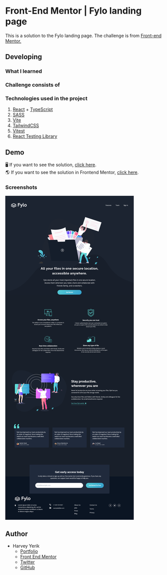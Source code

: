 # Front-End Mentor | Fylo landing page

This is a solution to the Fylo landing page. The challenge is from [Front-end Mentor.](https://www.frontendmentor.io/challenges/fylo-dark-theme-landing-page-5ca5f2d21e82137ec91a50fd)

## Developing

### What I learned

### Challenge consists of

### Technologies used in the project

1. [React](https://es.reactjs.org/) + [TypeScript](https://www.typescriptlang.org/)
1. [SASS](https://styled-components.com/)
1. [Vite](https://vitejs.dev/)
1. [TailwindCSS](https://tailwindcss.com/)
1. [Vitest](https://vitest.dev/)
1. [React Testing Library](https://testing-library.com/docs/react-testing-library/intro/)
## Demo

🖥 If you want to see the solution, [click here]().
<br/>
🌎 If you want to see the solution in Frontend Mentor, [click here]().

### Screenshots

<img src="./screenshots/home-ss.png" />

## Author

- Harvey Yerik
  - [Portfolio](portfolio-harvey.netlify.com)
  - [Front End Mentor](https://www.frontendmentor.io/profile/YerikAH)
  - [Twitter](https://twitter.com/yerikhar)
  - [GitHub](https://github.com/YerikAH)
